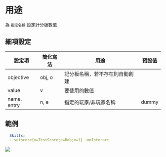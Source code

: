 用途
==================

為 `指定名稱` 設定計分板數值

細項設定
----------

| 設定項 | 簡化寫法 | 用途 | 預設值 |
|-------------|---------|----------------------------------------------------------------------------------------------------------------------------------|---------|
| objective   | obj, o  | 記分板名稱，若不存在則自動創建 | |
| value   | v   | 要使用的數值   | |
| name, entry | n, e| 指定的玩家/非玩家名稱 | dummy   |

  
範例
----

```yml
  Skills:
  - setscore{o=TestScore;e=Bob;v=1} ~onInteract 
```
![](https://i.imgur.com/0HKvAUM.png)